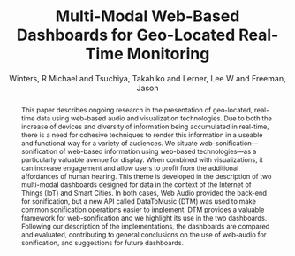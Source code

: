 --- 
title: "Multi-Modal Web-Based Dashboards for Geo-Located Real-Time Monitoring" 
abstract: "This paper describes ongoing research in the presentation of geo-located, real-time data using web-based audio and visualization technologies. Due to both the increase of devices and diversity of information being accumulated in real-time, there is a need for cohesive techniques to render this information in a useable and functional way for a variety of audiences. We situate web-sonification—sonification of web-based information using web-based technologies—as a particularly valuable avenue for display. When combined with visualizations, it can increase engagement and allow users to profit from the additional affordances of human hearing. This theme is developed in the description of two multi-modal dashboards designed for data in the context of the Internet of Things (IoT) and Smart Cities. In both cases, Web Audio provided the back-end for sonification, but a new API called DataToMusic (DTM) was used to make common sonification operations easier to implement. DTM provides a valuable framework for web-sonification and we highlight its use in the two dashboards. Following our description of the implementations, the dashboards are compared and evaluated, contributing to general conclusions on the use of web-audio for sonification, and suggestions for future dashboards." 
address: "Atlanta, Georgia" 
author: "Winters, R Michael and Tsuchiya, Takahiko and Lerner, Lee W and Freeman, Jason"
webAuthor: "Christian Baumann, Johanna Friederike, Jan-Torsten Milde" 
booktitle: "Proceedings of the International Web Audio Conference" 
editor: "Freeman, Jason and Lerch, Alexander and Paradis, Matthew" 
month: "Proceedings of the International Web Audio Conference"
pages: "1-6" 
publisher: "Georgia Tech" 
series: "WAC '18"
track: "Paper"  
year: "2016" 
id: "2016_84" 
tags: year2016
media: https://smartech.gatech.edu/bitstream/handle/1853/54600/multi-modal_videostream.html?sequence=8&isAllowed=y 
pdflink: /_data/papers/pdf/2016/2016_84.pdf
ISSN: 2663-5844
---